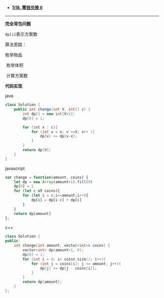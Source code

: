 - #### [518. 零钱兑换 II](https://leetcode-cn.com/problems/coin-change-2/)

---



**完全背包问题**



`dp[i]`表示方案数



算法思路：



枚举物品

​	枚举体积

​		计算方案数

**代码实现**



java

```java
class Solution {
    public int change(int V, int[] c) {
        int dp[] = new int[V+1];
        dp[0] = 1;

        for (int x : c){
            for (int v = x; v <=V; v++ ){
                dp[v] += dp[v-x];
            }
        }
        return dp[V];
    }
}
```



javascript


```javascript
var change = function(amount, coins) {
    let dp = new Array(amount+1).fill(0)
    dp[0] = 1
    for (let c of coins){
        for (let i = c;i<=amount;i++){
            dp[i] = dp[i-c] + dp[i]
        }
    }
    return dp[amount]
};

```



c++

```c++
class Solution {
public:
    int change(int amount, vector<int>& coins) {
        vector<int> dp(amount+1, 0);
        dp[0] = 1;
        for (int i = 0; i< coins.size(); i++){
            for (int j = coins[i]; j <= amount; j++){
                dp[j] += dp[j - coins[i]];
            }
        }
        return dp[amount];
    }
};
```

